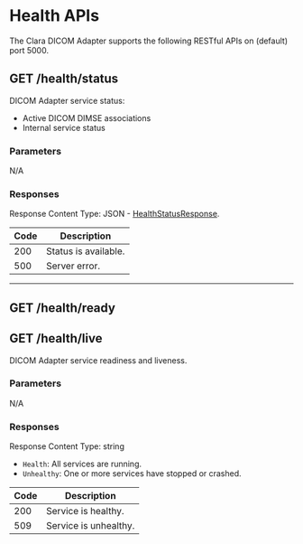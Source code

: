 # Health APIs

The Clara DICOM Adapter supports the following RESTful APIs on (default) port 5000.

## GET /health/status

DICOM Adapter service status:

- Active DICOM DIMSE associations
- Internal service status

### Parameters

N/A

### Responses

Response Content Type: JSON - [HealthStatusResponse](xref:Nvidia.Clara.DicomAdapter.API.Rest.HealthStatusResponse).

| Code | Description          |
| ---- | -------------------- |
| 200  | Status is available. |
| 500  | Server error.        |

---

## GET /health/ready

## GET /health/live

DICOM Adapter service readiness and liveness.

### Parameters

N/A

### Responses

Response Content Type: string

- `Health`: All services are running.
- `Unhealthy`: One or more services have stopped or crashed.

| Code | Description           |
| ---- | --------------------- |
| 200  | Service is healthy.   |
| 509  | Service is unhealthy. |

